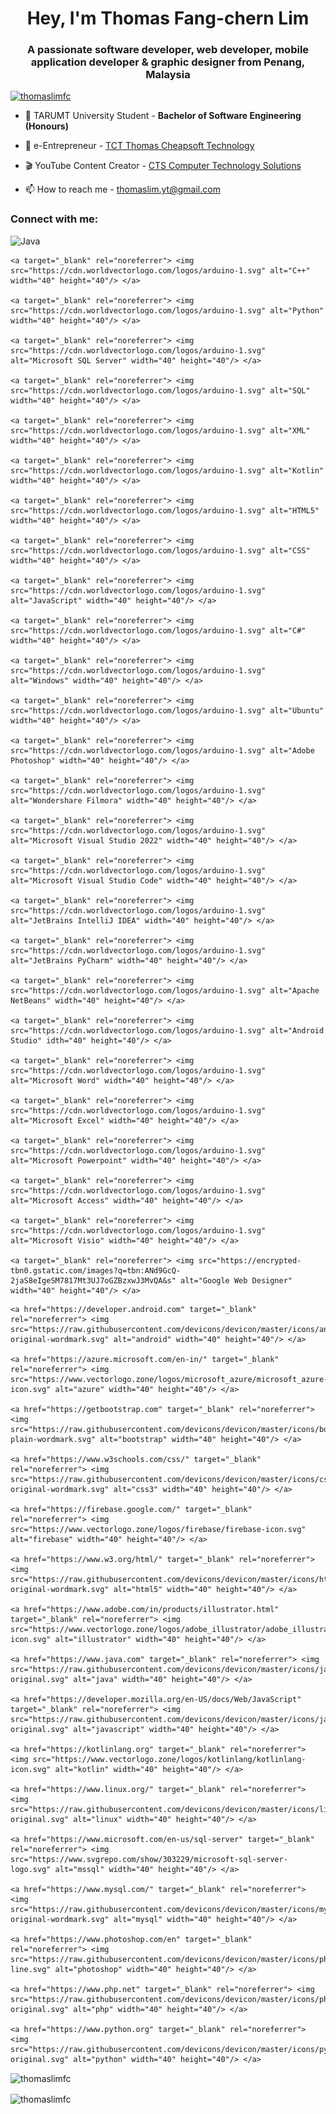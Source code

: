 <h1 align="center">Hey, I'm Thomas Fang-chern Lim</h1>
<h3 align="center">A passionate software developer, web developer, mobile application developer & graphic designer from Penang, Malaysia</h3>

<p align="left"> <a href="https://github.com/ryo-ma/github-profile-trophy"><img src="https://github-profile-trophy.vercel.app/?username=thomaslimfc" alt="thomaslimfc" /></a> </p>

- 🌱 TARUMT University Student - **Bachelor of Software Engineering (Honours)**

- 🛒 e-Entrepreneur - [TCT Thomas Cheapsoft Technology](https://thomaslimfc.github.io/tct/about-us.html)
    
- 🎬 YouTube Content Creator - [CTS Computer Technology Solutions](https://youtube.com/channel/UCJQqFq3O7H-8kuJZMd0k3KA)

- 📫 How to reach me - thomaslim.yt@gmail.com

<h3 align="left">Connect with me:</h3>


<p align="left"> 
    <a target="_blank" rel="noreferrer"> <img src="https://cdn.worldvectorlogo.com/logos/arduino-1.svg" alt="Java" width="40" height="40"/> </a> 

    <a target="_blank" rel="noreferrer"> <img src="https://cdn.worldvectorlogo.com/logos/arduino-1.svg" alt="C++" width="40" height="40"/> </a> 

    <a target="_blank" rel="noreferrer"> <img src="https://cdn.worldvectorlogo.com/logos/arduino-1.svg" alt="Python" width="40" height="40"/> </a> 

    <a target="_blank" rel="noreferrer"> <img src="https://cdn.worldvectorlogo.com/logos/arduino-1.svg" alt="Microsoft SQL Server" width="40" height="40"/> </a> 

    <a target="_blank" rel="noreferrer"> <img src="https://cdn.worldvectorlogo.com/logos/arduino-1.svg" alt="SQL" width="40" height="40"/> </a> 

    <a target="_blank" rel="noreferrer"> <img src="https://cdn.worldvectorlogo.com/logos/arduino-1.svg" alt="XML" width="40" height="40"/> </a> 

    <a target="_blank" rel="noreferrer"> <img src="https://cdn.worldvectorlogo.com/logos/arduino-1.svg" alt="Kotlin" width="40" height="40"/> </a> 

    <a target="_blank" rel="noreferrer"> <img src="https://cdn.worldvectorlogo.com/logos/arduino-1.svg" alt="HTML5" width="40" height="40"/> </a> 

    <a target="_blank" rel="noreferrer"> <img src="https://cdn.worldvectorlogo.com/logos/arduino-1.svg" alt="CSS" width="40" height="40"/> </a>     

    <a target="_blank" rel="noreferrer"> <img src="https://cdn.worldvectorlogo.com/logos/arduino-1.svg" alt="JavaScript" width="40" height="40"/> </a> 

    <a target="_blank" rel="noreferrer"> <img src="https://cdn.worldvectorlogo.com/logos/arduino-1.svg" alt="C#" width="40" height="40"/> </a> 

    <a target="_blank" rel="noreferrer"> <img src="https://cdn.worldvectorlogo.com/logos/arduino-1.svg" alt="Windows" width="40" height="40"/> </a> 

    <a target="_blank" rel="noreferrer"> <img src="https://cdn.worldvectorlogo.com/logos/arduino-1.svg" alt="Ubuntu" width="40" height="40"/> </a> 

    <a target="_blank" rel="noreferrer"> <img src="https://cdn.worldvectorlogo.com/logos/arduino-1.svg" alt="Adobe Photoshop" width="40" height="40"/> </a> 

    <a target="_blank" rel="noreferrer"> <img src="https://cdn.worldvectorlogo.com/logos/arduino-1.svg" alt="Wondershare Filmora" width="40" height="40"/> </a> 

    <a target="_blank" rel="noreferrer"> <img src="https://cdn.worldvectorlogo.com/logos/arduino-1.svg" alt="Microsoft Visual Studio 2022" width="40" height="40"/> </a> 

    <a target="_blank" rel="noreferrer"> <img src="https://cdn.worldvectorlogo.com/logos/arduino-1.svg" alt="Microsoft Visual Studio Code" width="40" height="40"/> </a> 

    <a target="_blank" rel="noreferrer"> <img src="https://cdn.worldvectorlogo.com/logos/arduino-1.svg" alt="JetBrains IntelliJ IDEA" width="40" height="40"/> </a> 

    <a target="_blank" rel="noreferrer"> <img src="https://cdn.worldvectorlogo.com/logos/arduino-1.svg" alt="JetBrains PyCharm" width="40" height="40"/> </a> 
    
    <a target="_blank" rel="noreferrer"> <img src="https://cdn.worldvectorlogo.com/logos/arduino-1.svg" alt="Apache NetBeans" width="40" height="40"/> </a> 

    <a target="_blank" rel="noreferrer"> <img src="https://cdn.worldvectorlogo.com/logos/arduino-1.svg" alt="Android Studio" idth="40" height="40"/> </a> 

    <a target="_blank" rel="noreferrer"> <img src="https://cdn.worldvectorlogo.com/logos/arduino-1.svg" alt="Microsoft Word" width="40" height="40"/> </a> 

    <a target="_blank" rel="noreferrer"> <img src="https://cdn.worldvectorlogo.com/logos/arduino-1.svg" alt="Microsoft Excel" width="40" height="40"/> </a> 

    <a target="_blank" rel="noreferrer"> <img src="https://cdn.worldvectorlogo.com/logos/arduino-1.svg" alt="Microsoft Powerpoint" width="40" height="40"/> </a>     

    <a target="_blank" rel="noreferrer"> <img src="https://cdn.worldvectorlogo.com/logos/arduino-1.svg" alt="Microsoft Access" width="40" height="40"/> </a>     

    <a target="_blank" rel="noreferrer"> <img src="https://cdn.worldvectorlogo.com/logos/arduino-1.svg" alt="Microsoft Visio" width="40" height="40"/> </a>     

    <a target="_blank" rel="noreferrer"> <img src="https://encrypted-tbn0.gstatic.com/images?q=tbn:ANd9GcQ-2jaS8eIgeSM7817Mt3UJ7oGZBzxwJ3MvQA&s" alt="Google Web Designer" width="40" height="40"/> </a>     
    
<p align="left"> 
    
    <a href="https://developer.android.com" target="_blank" rel="noreferrer"> <img src="https://raw.githubusercontent.com/devicons/devicon/master/icons/android/android-original-wordmark.svg" alt="android" width="40" height="40"/> </a> 
    
    <a href="https://azure.microsoft.com/en-in/" target="_blank" rel="noreferrer"> <img src="https://www.vectorlogo.zone/logos/microsoft_azure/microsoft_azure-icon.svg" alt="azure" width="40" height="40"/> </a> 
    
    <a href="https://getbootstrap.com" target="_blank" rel="noreferrer"> <img src="https://raw.githubusercontent.com/devicons/devicon/master/icons/bootstrap/bootstrap-plain-wordmark.svg" alt="bootstrap" width="40" height="40"/> </a> 
    
    <a href="https://www.w3schools.com/css/" target="_blank" rel="noreferrer"> <img src="https://raw.githubusercontent.com/devicons/devicon/master/icons/css3/css3-original-wordmark.svg" alt="css3" width="40" height="40"/> </a> 
    
    <a href="https://firebase.google.com/" target="_blank" rel="noreferrer"> <img src="https://www.vectorlogo.zone/logos/firebase/firebase-icon.svg" alt="firebase" width="40" height="40"/> </a> 
    
    <a href="https://www.w3.org/html/" target="_blank" rel="noreferrer"> <img src="https://raw.githubusercontent.com/devicons/devicon/master/icons/html5/html5-original-wordmark.svg" alt="html5" width="40" height="40"/> </a> 
    
    <a href="https://www.adobe.com/in/products/illustrator.html" target="_blank" rel="noreferrer"> <img src="https://www.vectorlogo.zone/logos/adobe_illustrator/adobe_illustrator-icon.svg" alt="illustrator" width="40" height="40"/> </a> 
    
    <a href="https://www.java.com" target="_blank" rel="noreferrer"> <img src="https://raw.githubusercontent.com/devicons/devicon/master/icons/java/java-original.svg" alt="java" width="40" height="40"/> </a> 
    
    <a href="https://developer.mozilla.org/en-US/docs/Web/JavaScript" target="_blank" rel="noreferrer"> <img src="https://raw.githubusercontent.com/devicons/devicon/master/icons/javascript/javascript-original.svg" alt="javascript" width="40" height="40"/> </a>
    
    <a href="https://kotlinlang.org" target="_blank" rel="noreferrer"> <img src="https://www.vectorlogo.zone/logos/kotlinlang/kotlinlang-icon.svg" alt="kotlin" width="40" height="40"/> </a> 
    
    <a href="https://www.linux.org/" target="_blank" rel="noreferrer"> <img src="https://raw.githubusercontent.com/devicons/devicon/master/icons/linux/linux-original.svg" alt="linux" width="40" height="40"/> </a> 
    
    <a href="https://www.microsoft.com/en-us/sql-server" target="_blank" rel="noreferrer"> <img src="https://www.svgrepo.com/show/303229/microsoft-sql-server-logo.svg" alt="mssql" width="40" height="40"/> </a> 
    
    <a href="https://www.mysql.com/" target="_blank" rel="noreferrer"> <img src="https://raw.githubusercontent.com/devicons/devicon/master/icons/mysql/mysql-original-wordmark.svg" alt="mysql" width="40" height="40"/> </a> 
    
    <a href="https://www.photoshop.com/en" target="_blank" rel="noreferrer"> <img src="https://raw.githubusercontent.com/devicons/devicon/master/icons/photoshop/photoshop-line.svg" alt="photoshop" width="40" height="40"/> </a> 
    
    <a href="https://www.php.net" target="_blank" rel="noreferrer"> <img src="https://raw.githubusercontent.com/devicons/devicon/master/icons/php/php-original.svg" alt="php" width="40" height="40"/> </a> 
    
    <a href="https://www.python.org" target="_blank" rel="noreferrer"> <img src="https://raw.githubusercontent.com/devicons/devicon/master/icons/python/python-original.svg" alt="python" width="40" height="40"/> </a> 
    
</p>

<p><img align="center" src="https://github-readme-stats.vercel.app/api/top-langs?username=thomaslimfc&show_icons=true&locale=en&layout=compact" alt="thomaslimfc" /></p>

<p><img align="center" src="https://github-readme-streak-stats.herokuapp.com/?user=thomaslimfc&" alt="thomaslimfc" /></p>
